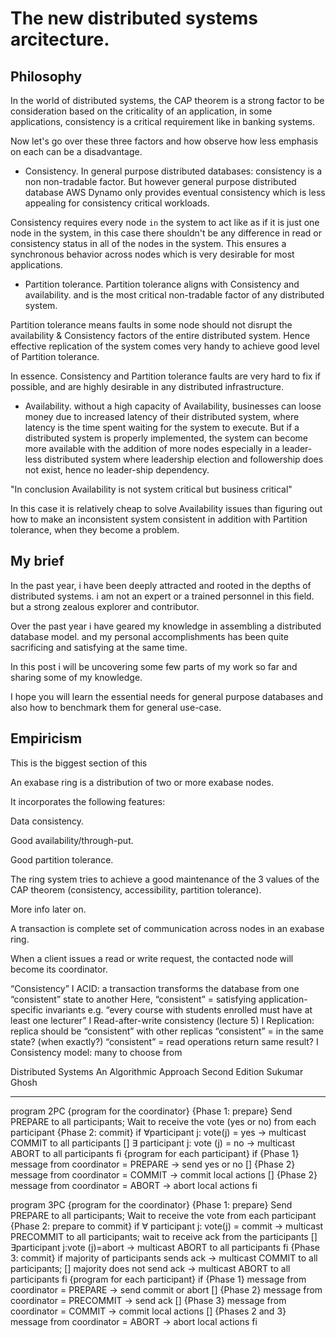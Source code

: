 # The new distributed systems arcitecture.

## Philosophy

In the world of distributed systems, the CAP theorem is a strong factor to be consideration based on the criticality of an application, in some applications, consistency is a critical requirement like in banking systems.

Now let's go over these three factors and how observe how less emphasis on each can be a disadvantage.

- Consistency. In general purpose distributed databases: consistency is a non non-tradable factor. But however general purpose distributed database AWS Dynamo only provides eventual consistency which is less appealing for consistency critical workloads.

Consistency requires every node `in` the system to act like as if it is just one node in the system, in this case there shouldn't be any difference in read or consistency status in all of the nodes in the system. This ensures a synchronous behavior across nodes which is very desirable for most applications.

- Partition tolerance. Partition tolerance aligns with Consistency and availability. and is the most critical non-tradable factor of any distributed system.

Partition tolerance means faults in some node should not disrupt the availability & Consistency factors of the entire distributed system. Hence effective replication of the system comes very handy to achieve good level of Partition tolerance.

In essence. Consistency and Partition tolerance faults are very hard to fix if possible, and are highly desirable in any distributed infrastructure.

- Availability. without a high capacity of Availability, businesses can loose money due to increased latency of their distributed system, where latency is the time spent waiting for the system to execute. But if a distributed system is properly implemented, the system can become more available with the addition of more nodes especially in a leader-less distributed system where leadership election and followership does not exist, hence no leader-ship dependency.

"In conclusion Availability is not system critical but business critical"

In this case it is relatively cheap to solve Availability issues than figuring out how to make an inconsistent system consistent in addition with Partition tolerance, when they become a problem.

## My brief

In the past year, i have been deeply attracted and rooted in the depths of distributed systems. i am not an expert or a trained personnel in this field. but a strong zealous explorer and contributor.

Over the past year i have geared my knowledge in assembling a distributed database model. and my personal accomplishments has been quite sacrificing and satisfying at the same time.

In this post i will be uncovering some few parts of my work so far and sharing some of my knowledge.

I hope you will learn the essential needs for general purpose databases and also how to benchmark them for general use-case.

## Empiricism

This is the biggest section of this

An exabase ring is a distribution of two or more exabase nodes.

It incorporates the following features:

Data consistency.

Good availability/through-put.

Good partition tolerance.

The ring system tries to achieve a good maintenance of the 3 values of the CAP theorem (consistency, accessibility, partition tolerance).

More info later on.

A transaction is complete set of communication across nodes in an exabase ring.

When a client issues a read or write request, the contacted node will become its coordinator.

“Consistency”
I ACID: a transaction transforms the database from one
“consistent” state to another
Here, “consistent” = satisfying application-specific
invariants
e.g. “every course with students enrolled must have at
least one lecturer”
I Read-after-write consistency (lecture 5)
I Replication: replica should be “consistent” with other
replicas
“consistent” = in the same state? (when exactly?)
“consistent” = read operations return same result?
I Consistency model: many to choose from

Distributed Systems
An Algorithmic Approach
Second Edition
Sukumar Ghosh

---

program 2PC
{program for the coordinator}
{Phase 1: prepare}
Send PREPARE to all participants;
Wait to receive the vote (yes or no) from each participant
{Phase 2: commit}
if ∀participant j: vote(j) = yes → multicast COMMIT to all
participants
[] ∃ participant j: vote (j) = no → multicast ABORT to all
participants
fi
{program for each participant}
if {Phase 1} message from coordinator = PREPARE → send yes or no
[] {Phase 2} message from coordinator = COMMIT → commit local actions
[] {Phase 2} message from coordinator = ABORT → abort local actions
fi

program 3PC
{program for the coordinator}
{Phase 1: prepare} Send PREPARE to all participants;
Wait to receive the vote from each participant
{Phase 2: prepare to commit}
if ∀ participant j: vote(j) = commit → multicast PRECOMMIT to all
participants;
wait to receive ack from
the participants
[] ∃participant j:vote (j)=abort → multicast ABORT to all participants
fi
{Phase 3: commit}
if majority of participants sends ack → multicast COMMIT to all
participants;
[] majority does not send ack → multicast ABORT to all participants
fi
{program for each participant}
if {Phase 1} message from coordinator = PREPARE → send commit or abort
[] {Phase 2} message from coordinator = PRECOMMIT → send ack
[] {Phase 3} message from coordinator = COMMIT → commit local actions
[] {Phases 2 and 3} message from coordinator = ABORT → abort
local actions
fi

